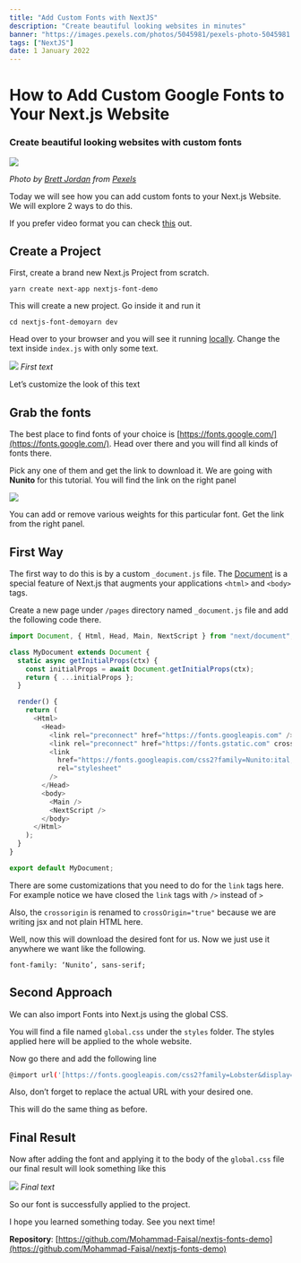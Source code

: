 ```yaml
---
title: "Add Custom Fonts with NextJS"
description: "Create beautiful looking websites in minutes"
banner: "https://images.pexels.com/photos/5045981/pexels-photo-5045981.jpeg?auto=compress&cs=tinysrgb&dpr=2&w=500"
tags: ["NextJS"]
date: 1 January 2022
---
```


# How to Add Custom Google Fonts to Your Next.js Website

### Create beautiful looking websites with custom fonts

![](https://images.pexels.com/photos/5045981/pexels-photo-5045981.jpeg?auto=compress&cs=tinysrgb&dpr=2&w=500)

_Photo by [Brett Jordan](https://www.pexels.com/@brettjordan) from [Pexels](https://www.pexels.com/photo/black-and-white-printer-paper-5045981/)_

Today we will see how you can add custom fonts to your Next.js Website. We will explore 2 ways to do this.

If you prefer video format you can check [this](https://www.youtube.com/watch?v=e-NOXZETn7s&lc=Ugz4G03L1q9WbF37cYp4AaABAg) out.

## Create a Project

First, create a brand new Next.js Project from scratch.

```
yarn create next-app nextjs-font-demo
```

This will create a new project. Go inside it and run it

```
cd nextjs-font-demoyarn dev
```

Head over to your browser and you will see it running [locally](http://localhost:3000). Change the text inside `index.js` with only some text.

![](https://miro.medium.com/max/1400/1*gpRySGw3wnGrMVtrntGtjA.png)
_First text_

Let’s customize the look of this text

## Grab the fonts

The best place to find fonts of your choice is [https://fonts.google.com/](https://fonts.google.com/). Head over there and you will find all kinds of fonts there.

Pick any one of them and get the link to download it. We are going with **Nunito** for this tutorial. You will find the link on the right panel

![](https://miro.medium.com/max/1400/1*-SVOug8rZtFhqFRCwbmjyw.png)

You can add or remove various weights for this particular font. Get the link from the right panel.

## First Way

The first way to do this is by a custom `_document.js` file. The [Document](https://nextjs.org/docs/advanced-features/custom-document) is a special feature of Next.js that augments your applications `<html>` and `<body>` tags.

Create a new page under `/pages` directory named `_document.js` file and add the following code there.

```javascript
import Document, { Html, Head, Main, NextScript } from "next/document";

class MyDocument extends Document {
  static async getInitialProps(ctx) {
    const initialProps = await Document.getInitialProps(ctx);
    return { ...initialProps };
  }

  render() {
    return (
      <Html>
        <Head>
          <link rel="preconnect" href="https://fonts.googleapis.com" />
          <link rel="preconnect" href="https://fonts.gstatic.com" crossOrigin="true" />
          <link
            href="https://fonts.googleapis.com/css2?family=Nunito:ital,wght@0,400;0,600;0,700;0,900;1,400&display=swap"
            rel="stylesheet"
          />
        </Head>
        <body>
          <Main />
          <NextScript />
        </body>
      </Html>
    );
  }
}

export default MyDocument;
```

There are some customizations that you need to do for the `link` tags here. For example notice we have closed the `link` tags with `/>` instead of `>`

Also, the `crossorigin` is renamed to `crossOrigin="true"` because we are writing jsx and not plain HTML here.

Well, now this will download the desired font for us. Now we just use it anywhere we want like the following.

```
font-family: ‘Nunito’, sans-serif;
```

## Second Approach

We can also import Fonts into Next.js using the global CSS.

You will find a file named `global.css` under the `styles` folder. The styles applied here will be applied to the whole website.

Now go there and add the following line

```sh
@import url('[https://fonts.googleapis.com/css2?family=Lobster&display=swap](https://fonts.googleapis.com/css2?family=Nunito:ital,wght@0,400;0,600;0,700;0,900;1,400&display=swap)');
```

Also, don’t forget to replace the actual URL with your desired one.

This will do the same thing as before.

## Final Result

Now after adding the font and applying it to the body of the `global.css` file our final result will look something like this

![](https://miro.medium.com/max/1400/1*XHTq72-eSePJngQyJ0DsdQ.png)
_Final text_

So our font is successfully applied to the project.

I hope you learned something today. See you next time!

**Repository**: [https://github.com/Mohammad-Faisal/nextjs-fonts-demo](https://github.com/Mohammad-Faisal/nextjs-fonts-demo)
